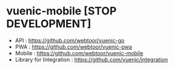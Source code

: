 # vuenic-mobile [STOP DEVELOPMENT]

- API : https://github.com/webtoor/vuenic-go
- PWA : https://github.com/webtoor/vuenic-pwa
- Mobile : https://github.com/webtoor/vuenic-mobile
- Library for Integration : https://github.com/vuenic/integration
